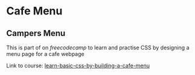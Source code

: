 <h1>Cafe Menu</h1>
<h2>Campers Menu</h2>
<p>This is part of on <em>freecodecamp</em> to learn and practise CSS by designing a menu page for a cafe webpage</p>
<p>Link to course: <a href="https://www.freecodecamp.org/learn/2022/responsive-web-design/learn-basic-css-by-building-a-cafe-menu/">learn-basic-css-by-building-a-cafe-menu</a></p>
